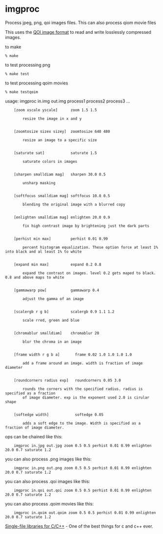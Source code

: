 # imgproc
Process jpeg, png, qoi images files.  This can also process qiom movie files

This uses the [QOI image format](https://github.com/phoboslab/qoi) to read and write losslessly compressed images.

to make 
    
    % make 
    
to test processing png

    % make test

to test processing qoim movies

    % make testqoim

usage: imgproc in.img out.img process1 process2 process3 ...

        [zoom xscale yscale]      zoom 1.5 1.5
        
            resize the image in x and y
  
  
        [zoomtosize sizex sizey]  zoomtosize 640 480
        
            resize an image to a specific size
  
  
        [saturate sat]            saturate 1.5
        
            saturate colors in images
  
  
        [sharpen smalldiam mag]   sharpen 30.0 0.5
        
            unsharp masking 
  
  
        [softfocus smalldiam mag] softfocus 10.0 0.5
        
            blending the original image with a blurred copy
  
  
        [enlighten smalldiam mag] enlighten 20.0 0.9
        
            fix high contrast image by brightening just the dark parts
  
  
        [perhist min max]         perhist 0.01 0.99
        
            percent histogram equalization. These option force at least 1% into black and al least 1% to white
  
  
        [expand min max]          expand 0.2 0.8
        
            expand the contrast on images. level 0.2 gets maped to black. 0.8 and above maps to white
  
  
        [gammawarp pow]           gammawarp 0.4
        
            adjust the gamma of an image
  
  
        [scalergb r g b]          scalergb 0.9 1.1 1.2
        
            scale rred, green and blue
  
  
        [chromablur smalldiam]    chromablur 20
        
            blur the chroma in an image


        [frame width r g b a]       frame 0.02 1.0 1.0 1.0 1.0
        
            add a frame around an image. width is fraction of image diameter


        [roundcorners radius exp]   roundcorners 0.05 3.0
        
            rounds the corners with the specified radius. radius is specified as a fraction 
            of image diameter. exp is the exponent used 2.0 is cirular shape


        [softedge width]            softedge 0.05
        
            adds a soft edge to the image. Width is specified as a fraction of image diameter. 


ops can be chained like this:

        imgproc in.jpg out.jpg zoom 0.5 0.5 perhist 0.01 0.99 enlighten 20.0 0.7 saturate 1.2

you can also process .png images like this:

        imgproc in.png out.png zoom 0.5 0.5 perhist 0.01 0.99 enlighten 20.0 0.7 saturate 1.2

you can also process .qoi images like this:

        imgproc in.qoi out.qoi zoom 0.5 0.5 perhist 0.01 0.99 enlighten 20.0 0.7 saturate 1.2

you can also process .qoim movies like this:

        imgproc in.qoim out.qoim zoom 0.5 0.5 perhist 0.01 0.99 enlighten 20.0 0.7 saturate 1.2


[Single-file libraries for C/C++](https://github.com/nothings/stb) - One of the best things for c and c++ ever.
